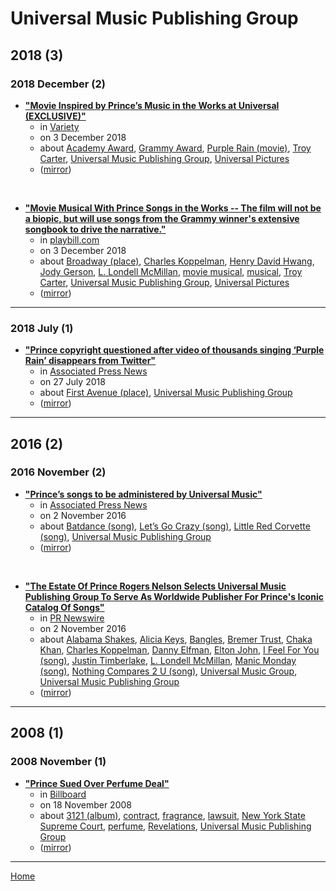 # Universal Music Publishing Group

## 2018 (3)

### 2018 December (2)

 - [**"Movie Inspired by Prince’s Music in the Works at Universal (EXCLUSIVE)"**](https://variety.com/2018/film/news/universal-original-movie-inspired-by-princes-music-1203067739/)
    - in [Variety](../../publications/u-z/variety/index.md)
    - on 3 December 2018
    - about [Academy Award](../../topics/academy-award/index.md), [Grammy Award](../../topics/grammy-award/index.md), [Purple Rain (movie)](../../topics/movie/purple-rain/index.md), [Troy Carter](../../topics/troy-carter/index.md), [Universal Music Publishing Group](../../topics/universal-music-publishing-group/index.md), [Universal Pictures](../../topics/universal-pictures/index.md)
    - ([mirror](https://web.archive.org/web/*/https://variety.com/2018/film/news/universal-original-movie-inspired-by-princes-music-1203067739/))

<br />

 - [**"Movie Musical With Prince Songs in the Works -- The film will not be a biopic, but will use songs from the Grammy winner's extensive songbook to drive the narrative."**](https://playbill.com/article/movie-musical-with-prince-songs-in-the-works)
    - in [playbill.com](../../publications/p-t/playbill-com/index.md)
    - on 3 December 2018
    - about [Broadway (place)](../../topics/place/broadway/index.md), [Charles Koppelman](../../topics/charles-koppelman/index.md), [Henry David Hwang](../../topics/henry-david-hwang/index.md), [Jody Gerson](../../topics/jody-gerson/index.md), [L. Londell McMillan](../../topics/l-londell-mcmillan/index.md), [movie musical](../../topics/movie-musical/index.md), [musical](../../topics/musical/index.md), [Troy Carter](../../topics/troy-carter/index.md), [Universal Music Publishing Group](../../topics/universal-music-publishing-group/index.md), [Universal Pictures](../../topics/universal-pictures/index.md)
    - ([mirror](https://web.archive.org/web/*/https://playbill.com/article/movie-musical-with-prince-songs-in-the-works))

----

### 2018 July (1)

 - [**"Prince copyright questioned after video of thousands singing ‘Purple Rain’ disappears from Twitter"**](https://apnews.com/c52f351aaba2d3209d673f7d64873d04)
    - in [Associated Press News](../../publications/a-e/associated-press-news/index.md)
    - on 27 July 2018
    - about [First Avenue (place)](../../topics/place/first-avenue/index.md), [Universal Music Publishing Group](../../topics/universal-music-publishing-group/index.md)
    - ([mirror](https://web.archive.org/web/*/https://apnews.com/c52f351aaba2d3209d673f7d64873d04))

----

## 2016 (2)

### 2016 November (2)

 - [**"Prince’s songs to be administered by Universal Music"**](https://apnews.com/6bbb6f003373473794c6e97dd692189e)
    - in [Associated Press News](../../publications/a-e/associated-press-news/index.md)
    - on 2 November 2016
    - about [Batdance (song)](../../topics/song/batdance/index.md), [Let’s Go Crazy (song)](../../topics/song/let-s-go-crazy/index.md), [Little Red Corvette (song)](../../topics/song/little-red-corvette/index.md), [Universal Music Publishing Group](../../topics/universal-music-publishing-group/index.md)
    - ([mirror](https://web.archive.org/web/*/https://apnews.com/6bbb6f003373473794c6e97dd692189e))

<br />

 - [**"The Estate Of Prince Rogers Nelson Selects Universal Music Publishing Group To Serve As Worldwide Publisher For Prince's Iconic Catalog Of Songs"**](https://www.prnewswire.com/news-releases/the-estate-of-prince-rogers-nelson-selects-universal-music-publishing-group-to-serve-as-worldwide-publisher-for-princes-iconic-catalog-of-songs-300356320.html)
    - in [PR Newswire](../../publications/p-t/pr-newswire/index.md)
    - on 2 November 2016
    - about [Alabama Shakes](../../topics/alabama-shakes/index.md), [Alicia Keys](../../topics/alicia-keys/index.md), [Bangles](../../topics/bangles/index.md), [Bremer Trust](../../topics/bremer-trust/index.md), [Chaka Khan](../../topics/chaka-khan/index.md), [Charles Koppelman](../../topics/charles-koppelman/index.md), [Danny Elfman](../../topics/danny-elfman/index.md), [Elton John](../../topics/elton-john/index.md), [I Feel For You (song)](../../topics/song/i-feel-for-you/index.md), [Justin Timberlake](../../topics/justin-timberlake/index.md), [L. Londell McMillan](../../topics/l-londell-mcmillan/index.md), [Manic Monday (song)](../../topics/song/manic-monday/index.md), [Nothing Compares 2 U (song)](../../topics/song/nothing-compares-2-u/index.md), [Universal Music Group](../../topics/universal-music-group/index.md), [Universal Music Publishing Group](../../topics/universal-music-publishing-group/index.md)
    - ([mirror](https://web.archive.org/web/*/https://www.prnewswire.com/news-releases/the-estate-of-prince-rogers-nelson-selects-universal-music-publishing-group-to-serve-as-worldwide-publisher-for-princes-iconic-catalog-of-songs-300356320.html))

----

## 2008 (1)

### 2008 November (1)

 - [**"Prince Sued Over Perfume Deal"**](https://www.billboard.com/articles/business/266253/prince-sued-over-perfume-deal)
    - in [Billboard](../../publications/a-e/billboard/index.md)
    - on 18 November 2008
    - about [3121 (album)](../../topics/album/3121/index.md), [contract](../../topics/contract/index.md), [fragrance](../../topics/fragrance/index.md), [lawsuit](../../topics/lawsuit/index.md), [New York State Supreme Court](../../topics/new-york-state-supreme-court/index.md), [perfume](../../topics/perfume/index.md), [Revelations](../../topics/revelations/index.md), [Universal Music Publishing Group](../../topics/universal-music-publishing-group/index.md)
    - ([mirror](https://web.archive.org/web/*/https://www.billboard.com/articles/business/266253/prince-sued-over-perfume-deal))

----

[Home](../index.md)
